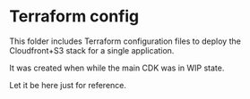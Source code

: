# Terraform config

This folder includes Terraform configuration files to deploy the Cloudfront+S3 stack for a single application.

It was created when while the main CDK was in WIP state.

Let it be here just for reference.

